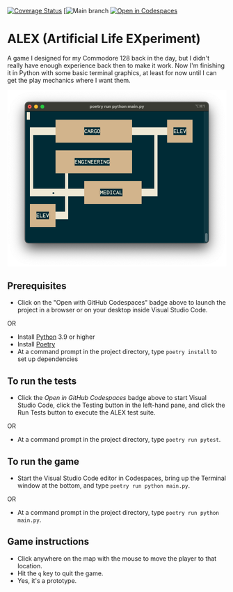 
[![Coverage Status](https://coveralls.io/repos/github/bcorfman/alex/badge.svg?branch=main)](https://coveralls.io/github/bcorfman/alex?branch=main)
[![Main branch](https://github.com/bcorfman/alex/actions/workflows/build-test.yml/badge.svg)
[![Open in Codespaces](https://github.com/codespaces/badge.svg)](https://github.com/codespaces/new?hide_repo_select=true&ref=main&repo=387066048&machine=standardLinux32gb&devcontainer_path=.devcontainer%2Fdevcontainer.json&location=EastUs)
# ALEX (Artificial Life EXperiment)
A game I designed for my Commodore 128 back in the day, but I didn't really have enough experience back then to make it work. 
Now I'm finishing it in Python with some basic terminal graphics, at least for now until I can get the play mechanics where I want them.

<img src="graphics/alex_console.png">

## Prerequisites
* Click on the "Open with GitHub Codespaces" badge above to launch the project in a browser or on your desktop inside Visual Studio Code.

OR

* Install [Python](https://www.python.org) 3.9 or higher
* Install [Poetry](https://python-poetry.org)
* At a command prompt in the project directory, type `poetry install` to set up dependencies

## To run the tests
* Click the *Open in GitHub Codespaces* badge above to start Visual Studio Code, click the Testing button in the left-hand pane, and click the Run Tests button to execute the ALEX test suite.

OR
* At a command prompt in the project directory, type `poetry run pytest`.

## To run the game
* Start the Visual Studio Code editor in Codespaces, bring up the Terminal window at the bottom, and type `poetry run python main.py`.

OR
* At a command prompt in the project directory, type `poetry run python main.py`.

## Game instructions
* Click anywhere on the map with the mouse to move the player to that location.
* Hit the `q` key to quit the game.
* Yes, it's a prototype.
